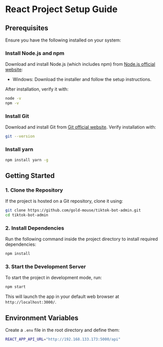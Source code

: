 # React Project Setup Guide

## Prerequisites
Ensure you have the following installed on your system:

### Install Node.js and npm
Download and install Node.js (which includes npm) from [Node.js official website](https://nodejs.org/):
- Windows: Download the installer and follow the setup instructions.

After installation, verify it with:
```sh
node -v
npm -v
```

### Install Git
Download and install Git from [Git official website](https://git-scm.com/).
Verify installation with:
```sh
git --version
```

### Install yarn
```sh
npm install yarn -g
```

## Getting Started

### 1. Clone the Repository
If the project is hosted on a Git repository, clone it using:
```sh
git clone https://github.com/gold-mouse/tiktok-bot-admin.git
cd tiktok-bot-admin
```

### 2. Install Dependencies
Run the following command inside the project directory to install required dependencies:
```sh
npm install
```

### 3. Start the Development Server
To start the project in development mode, run:
```sh
npm start
```
This will launch the app in your default web browser at `http://localhost:3000/`.

## Environment Variables
Create a `.env` file in the root directory and define them:
```sh
REACT_APP_API_URL="http://192.168.133.173:5000/api"
```

